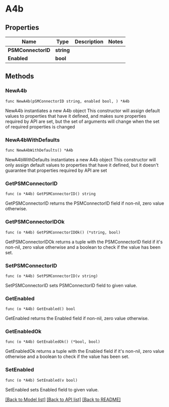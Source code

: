 # A4b

## Properties

Name | Type | Description | Notes
------------ | ------------- | ------------- | -------------
**PSMConnectorID** | **string** |  | 
**Enabled** | **bool** |  | 

## Methods

### NewA4b

`func NewA4b(pSMConnectorID string, enabled bool, ) *A4b`

NewA4b instantiates a new A4b object
This constructor will assign default values to properties that have it defined,
and makes sure properties required by API are set, but the set of arguments
will change when the set of required properties is changed

### NewA4bWithDefaults

`func NewA4bWithDefaults() *A4b`

NewA4bWithDefaults instantiates a new A4b object
This constructor will only assign default values to properties that have it defined,
but it doesn't guarantee that properties required by API are set

### GetPSMConnectorID

`func (o *A4b) GetPSMConnectorID() string`

GetPSMConnectorID returns the PSMConnectorID field if non-nil, zero value otherwise.

### GetPSMConnectorIDOk

`func (o *A4b) GetPSMConnectorIDOk() (*string, bool)`

GetPSMConnectorIDOk returns a tuple with the PSMConnectorID field if it's non-nil, zero value otherwise
and a boolean to check if the value has been set.

### SetPSMConnectorID

`func (o *A4b) SetPSMConnectorID(v string)`

SetPSMConnectorID sets PSMConnectorID field to given value.


### GetEnabled

`func (o *A4b) GetEnabled() bool`

GetEnabled returns the Enabled field if non-nil, zero value otherwise.

### GetEnabledOk

`func (o *A4b) GetEnabledOk() (*bool, bool)`

GetEnabledOk returns a tuple with the Enabled field if it's non-nil, zero value otherwise
and a boolean to check if the value has been set.

### SetEnabled

`func (o *A4b) SetEnabled(v bool)`

SetEnabled sets Enabled field to given value.



[[Back to Model list]](../README.md#documentation-for-models) [[Back to API list]](../README.md#documentation-for-api-endpoints) [[Back to README]](../README.md)



